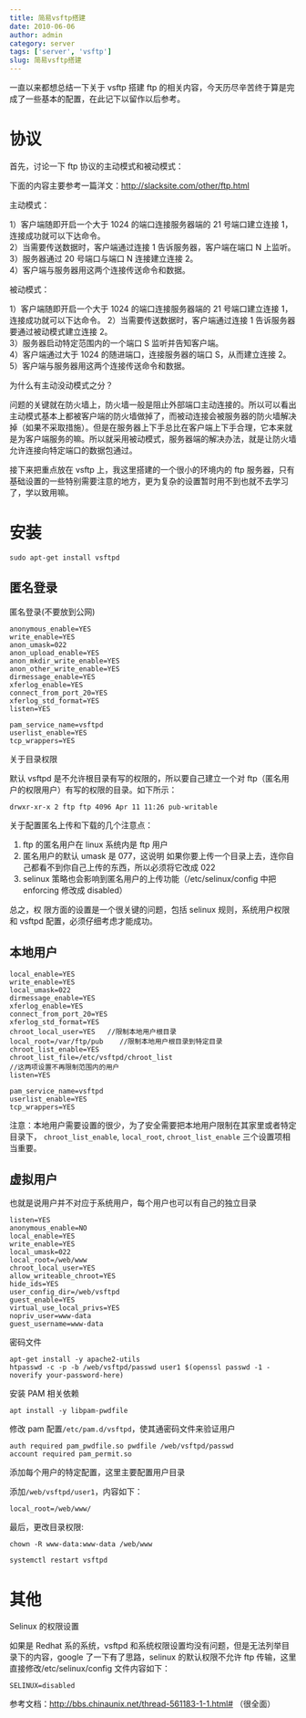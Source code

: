 ```yaml
---
title: 简易vsftp搭建
date: 2010-06-06
author: admin
category: server
tags: ['server', 'vsftp']
slug: 简易vsftp搭建
---
```


一直以来都想总结一下关于 vsftp 搭建 ftp 的相关内容，今天历尽辛苦终于算是完成了一些基本的配置，在此记下以留作以后参考。

# 协议

首先，讨论一下 ftp 协议的主动模式和被动模式：

下面的内容主要参考一篇洋文：<http://slacksite.com/other/ftp.html>

主动模式：

1）客户端随即开启一个大于 1024 的端口连接服务器端的 21 号端口建立连接 1，连接成功就可以下达命令。  
2）当需要传送数据时，客户端通过连接 1 告诉服务器，客户端在端口 N 上监听。  
3）服务器通过 20 号端口与端口 N 连接建立连接 2。  
4）客户端与服务器用这两个连接传送命令和数据。

被动模式：

1）客户端随即开启一个大于 1024 的端口连接服务器端的 21 号端口建立连接 1，连接成功就可以下达命令。
2）当需要传送数据时，客户端通过连接 1 告诉服务器要通过被动模式建立连接 2。  
3）服务器启动特定范围内的一个端口 S 监听并告知客户端。  
4）客户端通过大于 1024 的随进端口，连接服务器的端口 S，从而建立连接 2。  
5）客户端与服务器用这两个连接传送命令和数据。

为什么有主动没动模式之分？

问题的关键就在防火墙上，防火墙一般是阻止外部端口主动连接的。所以可以看出主动模式基本上都被客户端的防火墙做掉了，而被动连接会被服务器的防火墙解决
掉（如果不采取措施）。但是在服务器上下手总比在客户端上下手合理，它本来就是为客户端服务的嘛。所以就采用被动模式，服务器端的解决办法，就是让防火墙
允许连接向特定端口的数据包通过。

接下来把重点放在 vsftp 上，我这里搭建的一个很小的环境内的 ftp 服务器，只有基础设置的一些特别需要注意的地方，更为复杂的设置暂时用不到也就不去学习了，学以致用嘛。

# 安装

```
sudo apt-get install vsftpd
```

## 匿名登录

匿名登录(不要放到公网)

```
anonymous_enable=YES
write_enable=YES
anon_umask=022
anon_upload_enable=YES
anon_mkdir_write_enable=YES
anon_other_write_enable=YES
dirmessage_enable=YES
xferlog_enable=YES
connect_from_port_20=YES
xferlog_std_format=YES
listen=YES

pam_service_name=vsftpd
userlist_enable=YES
tcp_wrappers=YES
```

关于目录权限

默认 vsftpd 是不允许根目录有写的权限的，所以要自己建立一个对 ftp（匿名用户的权限用户）有写的权限的目录。如下所示：

```
drwxr-xr-x 2 ftp ftp 4096 Apr 11 11:26 pub-writable
```

关于配置匿名上传和下载的几个注意点：

1. ftp 的匿名用户在 linux 系统内是 ftp 用户
2. 匿名用户的默认 umask 是 077，这说明 如果你要上传一个目录上去，连你自己都看不到你自己上传的东西，所以必须将它改成 022
3. selinux 策略也会影响到匿名用户的上传功能（/etc/selinux/config 中把 enforcing 修改成 disabled）

总之，权 限方面的设置是一个很关键的问题，包括 selinux 规则，系统用户权限和 vsftpd 配置，必须仔细考虑才能成功。

## 本地用户

```
local_enable=YES
write_enable=YES
local_umask=022
dirmessage_enable=YES
xferlog_enable=YES
connect_from_port_20=YES
xferlog_std_format=YES
chroot_local_user=YES   //限制本地用户根目录
local_root=/var/ftp/pub    //限制本地用户根目录到特定目录
chroot_list_enable=YES
chroot_list_file=/etc/vsftpd/chroot_list  
//这两项设置不再限制范围内的用户
listen=YES

pam_service_name=vsftpd
userlist_enable=YES
tcp_wrappers=YES
```

注意：本地用户需要设置的很少，为了安全需要把本地用户限制在其家里或者特定目录下，
`chroot_list_enable`, `local_root`, `chroot_list_enable` 三个设置项相当重要。

## 虚拟用户

也就是说用户并不对应于系统用户，每个用户也可以有自己的独立目录

```
listen=YES
anonymous_enable=NO
local_enable=YES
write_enable=YES
local_umask=022
local_root=/web/www
chroot_local_user=YES
allow_writeable_chroot=YES
hide_ids=YES
user_config_dir=/web/vsftpd
guest_enable=YES
virtual_use_local_privs=YES
nopriv_user=www-data
guest_username=www-data
```

密码文件

```
apt-get install -y apache2-utils
htpasswd -c -p -b /web/vsftpd/passwd user1 $(openssl passwd -1 -noverify your-password-here)
```

安装 PAM 相关依赖

```
apt install -y libpam-pwdfile
```

修改 pam 配置`/etc/pam.d/vsftpd`，使其通密码文件来验证用户

```
auth required pam_pwdfile.so pwdfile /web/vsftpd/passwd
account required pam_permit.so
```

添加每个用户的特定配置，这里主要配置用户目录

添加`/web/vsftpd/user1`，内容如下：

```
local_root=/web/www/
```

最后，更改目录权限:

```
chown -R www-data:www-data /web/www
```

```
systemctl restart vsftpd
```

# 其他

Selinux 的权限设置

如果是 Redhat 系的系统，vsftpd 和系统权限设置均没有问题，但是无法列举目录下的内容，google 了一下有了思路，selinux 的默认权限不允许 ftp 传输，这里直接修改/etc/selinux/config 文件内容如下：

```
SELINUX=disabled
```

参考文档：<http://bbs.chinaunix.net/thread-561183-1-1.html#> （很全面）

